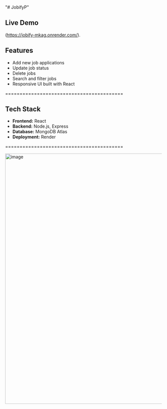 "# JobifyP" 

## Live Demo
(https://jobify-mkag.onrender.com/).

## Features

- Add new job applications  
- Update job status  
- Delete jobs  
- Search and filter jobs  
- Responsive UI built with React  

=========================================

## Tech Stack

- **Frontend:** React  
- **Backend:** Node.js, Express  
- **Database:** MongoDB Atlas  
- **Deployment:** Render  

=========================================

<img width="1907" height="803" alt="image" src="https://github.com/user-attachments/assets/8ba1e4b4-8a0f-46fc-8758-b8dd4ea38d0a" />
